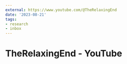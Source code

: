 ```yaml
---
external: https://www.youtube.com/@TheRelaxingEnd
date: '2023-08-21'
tags:
- research
- inbox
---
```


# TheRelaxingEnd - YouTube
